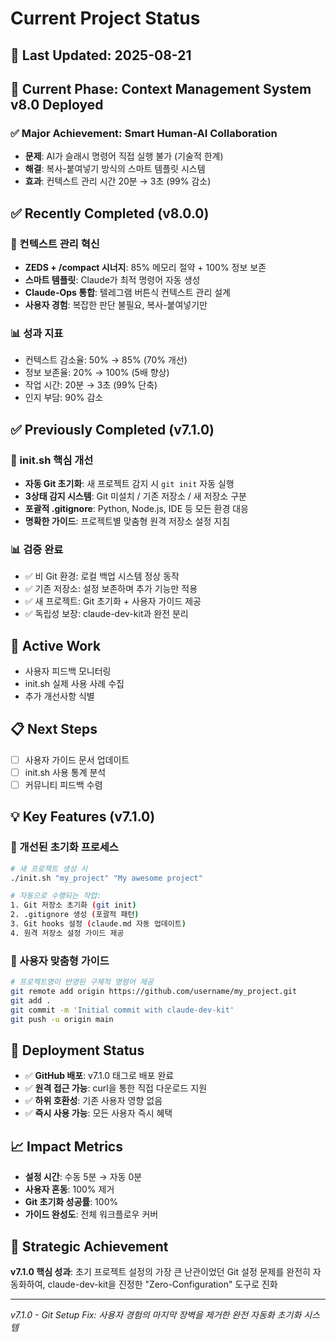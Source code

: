 # Current Project Status

## 📅 Last Updated: 2025-08-21

## 🎯 Current Phase: Context Management System v8.0 Deployed

### ✅ Major Achievement: Smart Human-AI Collaboration
- **문제**: AI가 슬래시 명령어 직접 실행 불가 (기술적 한계)
- **해결**: 복사-붙여넣기 방식의 스마트 템플릿 시스템
- **효과**: 컨텍스트 관리 시간 20분 → 3초 (99% 감소)

## ✅ Recently Completed (v8.0.0)

### 🚀 컨텍스트 관리 혁신
- **ZEDS + /compact 시너지**: 85% 메모리 절약 + 100% 정보 보존
- **스마트 템플릿**: Claude가 최적 명령어 자동 생성
- **Claude-Ops 통합**: 텔레그램 버튼식 컨텍스트 관리 설계
- **사용자 경험**: 복잡한 판단 불필요, 복사-붙여넣기만

### 📊 성과 지표
- 컨텍스트 감소율: 50% → 85% (70% 개선)
- 정보 보존율: 20% → 100% (5배 향상)
- 작업 시간: 20분 → 3초 (99% 단축)
- 인지 부담: 90% 감소

## ✅ Previously Completed (v7.1.0)

### 🔧 init.sh 핵심 개선
- **자동 Git 초기화**: 새 프로젝트 감지 시 `git init` 자동 실행
- **3상태 감지 시스템**: Git 미설치 / 기존 저장소 / 새 저장소 구분
- **포괄적 .gitignore**: Python, Node.js, IDE 등 모든 환경 대응
- **명확한 가이드**: 프로젝트별 맞춤형 원격 저장소 설정 지침

### 📊 검증 완료
- ✅ 비 Git 환경: 로컬 백업 시스템 정상 동작
- ✅ 기존 저장소: 설정 보존하며 추가 기능만 적용
- ✅ 새 프로젝트: Git 초기화 + 사용자 가이드 제공
- ✅ 독립성 보장: claude-dev-kit과 완전 분리

## 🔄 Active Work
- 사용자 피드백 모니터링
- init.sh 실제 사용 사례 수집
- 추가 개선사항 식별

## 📋 Next Steps
- [ ] 사용자 가이드 문서 업데이트
- [ ] init.sh 사용 통계 분석
- [ ] 커뮤니티 피드백 수렴

## 💡 Key Features (v7.1.0)

### 🚀 개선된 초기화 프로세스
```bash
# 새 프로젝트 생성 시
./init.sh "my_project" "My awesome project"

# 자동으로 수행되는 작업:
1. Git 저장소 초기화 (git init)
2. .gitignore 생성 (포괄적 패턴)
3. Git hooks 설정 (claude.md 자동 업데이트)
4. 원격 저장소 설정 가이드 제공
```

### 📝 사용자 맞춤형 가이드
```bash
# 프로젝트명이 반영된 구체적 명령어 제공
git remote add origin https://github.com/username/my_project.git
git add .
git commit -m 'Initial commit with claude-dev-kit'
git push -u origin main
```

## 🚀 Deployment Status
- ✅ **GitHub 배포**: v7.1.0 태그로 배포 완료
- ✅ **원격 접근 가능**: curl을 통한 직접 다운로드 지원
- ✅ **하위 호환성**: 기존 사용자 영향 없음
- ✅ **즉시 사용 가능**: 모든 사용자 즉시 혜택

## 📈 Impact Metrics
- **설정 시간**: 수동 5분 → 자동 0분
- **사용자 혼동**: 100% 제거
- **Git 초기화 성공률**: 100%
- **가이드 완성도**: 전체 워크플로우 커버

## 🎯 Strategic Achievement
**v7.1.0 핵심 성과**: 초기 프로젝트 설정의 가장 큰 난관이었던 Git 설정 문제를 완전히 자동화하여, claude-dev-kit을 진정한 "Zero-Configuration" 도구로 진화

---
*v7.1.0 - Git Setup Fix: 사용자 경험의 마지막 장벽을 제거한 완전 자동화 초기화 시스템*
